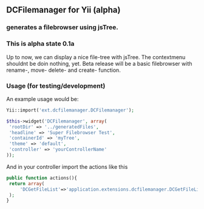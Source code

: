 ## DCFilemanager for Yii (alpha)
### generates a filebrowser using jsTree.

### This is alpha state 0.1a

Up to now, we can display a nice file-tree with jsTree. 
The contextmenu shouldnt be doin nothing, yet. 
Beta release will be a basic filebrowser with rename-, move- delete- and create- function.

### Usage (for testing/development)

An example usage would be:
```php
Yii::import('ext.dcfilemanager.DCFilemanager');

$this->widget('DCFilemanager', array(
 'rootDir' => '../generatedFiles',
 'headline' => 'Super Filebrowser Test',
 'containerId' => 'myTree',
 'theme' => 'default',
 'controller' => 'yourControllerName'
));
```

And in your controller import the actions like this
```php
public function actions(){
 return array(
     'DCGetFileList'=>'application.extensions.dcfilemanager.DCGetFileList',
 );
}
```